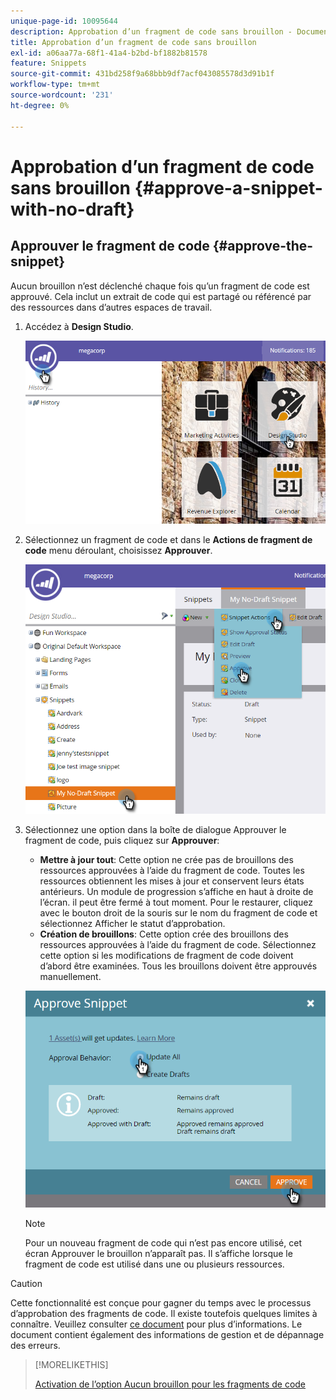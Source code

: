 ```yaml
---
unique-page-id: 10095644
description: Approbation d’un fragment de code sans brouillon - Documents Marketo - Documentation du produit
title: Approbation d’un fragment de code sans brouillon
exl-id: a06aa77a-68f1-41a4-b2bd-bf1882b81578
feature: Snippets
source-git-commit: 431bd258f9a68bbb9df7acf043085578d3d91b1f
workflow-type: tm+mt
source-wordcount: '231'
ht-degree: 0%

---
```


# Approbation d’un fragment de code sans brouillon {#approve-a-snippet-with-no-draft}

## Approuver le fragment de code {#approve-the-snippet}

Aucun brouillon n’est déclenché chaque fois qu’un fragment de code est approuvé. Cela inclut un extrait de code qui est partagé ou référencé par des ressources dans d’autres espaces de travail.

1. Accédez à **Design Studio**.

   ![](assets/go-to-design-studio.png)

1. Sélectionnez un fragment de code et dans le **Actions de fragment de code** menu déroulant, choisissez **Approuver**.

   ![](assets/approve-snippet.png)

1. Sélectionnez une option dans la boîte de dialogue Approuver le fragment de code, puis cliquez sur **Approuver**:

   * **Mettre à jour tout**: Cette option ne crée pas de brouillons des ressources approuvées à l’aide du fragment de code. Toutes les ressources obtiennent les mises à jour et conservent leurs états antérieurs. Un module de progression s’affiche en haut à droite de l’écran. il peut être fermé à tout moment. Pour le restaurer, cliquez avec le bouton droit de la souris sur le nom du fragment de code et sélectionnez Afficher le statut d’approbation.
   * **Création de brouillons**: Cette option crée des brouillons des ressources approuvées à l’aide du fragment de code. Sélectionnez cette option si les modifications de fragment de code doivent d’abord être examinées. Tous les brouillons doivent être approuvés manuellement.

   ![](assets/snippet-dialog-box.png)

   >[!NOTE]
   >
   >Pour un nouveau fragment de code qui n’est pas encore utilisé, cet écran Approuver le brouillon n’apparaît pas. Il s’affiche lorsque le fragment de code est utilisé dans une ou plusieurs ressources.

>[!CAUTION]
>
>Cette fonctionnalité est conçue pour gagner du temps avec le processus d’approbation des fragments de code. Il existe toutefois quelques limites à connaître. Veuillez consulter [ce document](https://nation.marketo.com/docs/DOC-4415) pour plus d’informations. Le document contient également des informations de gestion et de dépannage des erreurs.

>[!MORELIKETHIS]
>
>[Activation de l’option Aucun brouillon pour les fragments de code](/help/marketo/product-docs/administration/users-and-roles/enable-no-draft-for-snippets.md)
